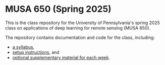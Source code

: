 # MUSA 650 (Spring 2025)
This is the class repository for the University of Pennsylvania's spring 2025 class on applications of deep learning for remote sensing (MUSA 650). 

The repository contains documentation and code for the class, including:
 - [a syllabus](docs/SYLLABUS.md),
 - [setup instructions](docs/SETUP.md), and
 - [optional supplementary material for each week](docs/EXTRAREADING.md). 